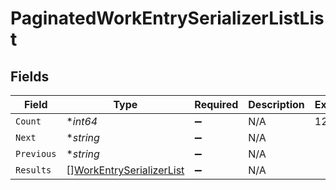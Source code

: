 # PaginatedWorkEntrySerializerListList


## Fields

| Field                                                                       | Type                                                                        | Required                                                                    | Description                                                                 | Example                                                                     |
| --------------------------------------------------------------------------- | --------------------------------------------------------------------------- | --------------------------------------------------------------------------- | --------------------------------------------------------------------------- | --------------------------------------------------------------------------- |
| `Count`                                                                     | **int64*                                                                    | :heavy_minus_sign:                                                          | N/A                                                                         | 123                                                                         |
| `Next`                                                                      | **string*                                                                   | :heavy_minus_sign:                                                          | N/A                                                                         |                                                                             |
| `Previous`                                                                  | **string*                                                                   | :heavy_minus_sign:                                                          | N/A                                                                         |                                                                             |
| `Results`                                                                   | [][WorkEntrySerializerList](../../models/shared/workentryserializerlist.md) | :heavy_minus_sign:                                                          | N/A                                                                         |                                                                             |